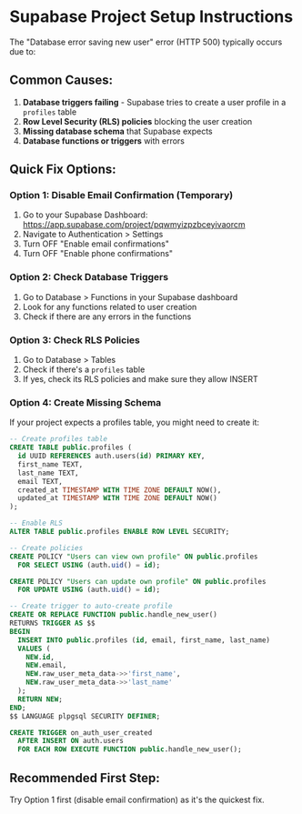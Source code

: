 # Supabase Project Setup Instructions

The "Database error saving new user" error (HTTP 500) typically occurs due to:

## Common Causes:
1. **Database triggers failing** - Supabase tries to create a user profile in a `profiles` table
2. **Row Level Security (RLS) policies** blocking the user creation
3. **Missing database schema** that Supabase expects
4. **Database functions or triggers** with errors

## Quick Fix Options:

### Option 1: Disable Email Confirmation (Temporary)
1. Go to your Supabase Dashboard: https://app.supabase.com/project/pqwmyizpzbceyivaorcm
2. Navigate to Authentication > Settings
3. Turn OFF "Enable email confirmations"
4. Turn OFF "Enable phone confirmations"

### Option 2: Check Database Triggers
1. Go to Database > Functions in your Supabase dashboard
2. Look for any functions related to user creation
3. Check if there are any errors in the functions

### Option 3: Check RLS Policies
1. Go to Database > Tables
2. Check if there's a `profiles` table
3. If yes, check its RLS policies and make sure they allow INSERT

### Option 4: Create Missing Schema
If your project expects a profiles table, you might need to create it:

```sql
-- Create profiles table
CREATE TABLE public.profiles (
  id UUID REFERENCES auth.users(id) PRIMARY KEY,
  first_name TEXT,
  last_name TEXT,
  email TEXT,
  created_at TIMESTAMP WITH TIME ZONE DEFAULT NOW(),
  updated_at TIMESTAMP WITH TIME ZONE DEFAULT NOW()
);

-- Enable RLS
ALTER TABLE public.profiles ENABLE ROW LEVEL SECURITY;

-- Create policies
CREATE POLICY "Users can view own profile" ON public.profiles
  FOR SELECT USING (auth.uid() = id);

CREATE POLICY "Users can update own profile" ON public.profiles
  FOR UPDATE USING (auth.uid() = id);

-- Create trigger to auto-create profile
CREATE OR REPLACE FUNCTION public.handle_new_user()
RETURNS TRIGGER AS $$
BEGIN
  INSERT INTO public.profiles (id, email, first_name, last_name)
  VALUES (
    NEW.id,
    NEW.email,
    NEW.raw_user_meta_data->>'first_name',
    NEW.raw_user_meta_data->>'last_name'
  );
  RETURN NEW;
END;
$$ LANGUAGE plpgsql SECURITY DEFINER;

CREATE TRIGGER on_auth_user_created
  AFTER INSERT ON auth.users
  FOR EACH ROW EXECUTE FUNCTION public.handle_new_user();
```

## Recommended First Step:
Try Option 1 first (disable email confirmation) as it's the quickest fix.
